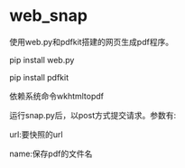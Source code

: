 # web_snap
使用web.py和pdfkit搭建的网页生成pdf程序。

pip install web.py

pip install pdfkit

依赖系统命令wkhtmltopdf

运行snap.py后，以post方式提交请求。参数有:

url:要快照的url

name:保存pdf的文件名
